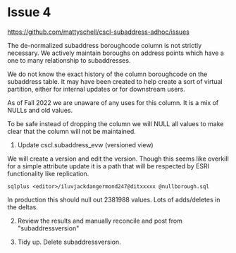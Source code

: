 # Issue 4

https://github.com/mattyschell/cscl-subaddress-adhoc/issues

The de-normalized subaddress boroughcode column is not strictly necessary. We actively maintain boroughs on address points which have a one to many relationship to subaddresses.

We do not know the exact history of the column boroughcode on the subaddress table. It may have been created to help create a sort of virtual partition, either for internal updates or for downstream users.

As of Fall 2022 we are unaware of any uses for this column. It is a mix of NULLs and old values.

To be safe instead of dropping the column we will NULL all values to make clear that the column will not be maintained.

1. Update cscl.subaddress_evw (versioned view)

We will create a version and edit the version.  Though this seems like overkill for a simple attribute update it is a path that will be respected by ESRI functionality like replication.

```
sqlplus <editor>/iluvjackdangermond247@ditxxxxx @nullborough.sql
```

In production this should null out 2381988 values.  Lots of adds/deletes in the deltas.

2. Review the results and manually reconcile and post from "subaddressversion"

3. Tidy up. Delete subaddressversion.
